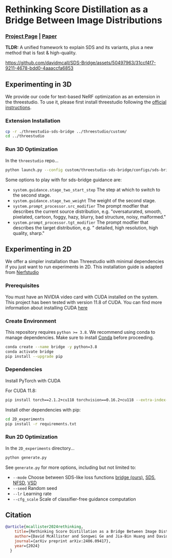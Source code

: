 # Rethinking Score Distillation as a Bridge Between Image Distributions

### [Project Page](https://sds-bridge.github.io/) | [Paper](https://arxiv.org/abs/2406.09417) 

**TLDR:** A unified framework to explain SDS and its variants, plus a new method that is fast & high-quality.

https://github.com/davidmcall/SDS-Bridge/assets/50497963/31ccf4f7-9211-4678-bdd0-4aaaccfa6853


## Experimenting in 3D

We provide our code for text-based NeRF optimization as an extension in the threestudio. To use it, please first install threestudio following the [official instructions](https://github.com/threestudio-project/threestudio?tab=readme-ov-file#installation).

### Extension Installation

```bash
cp -r ./threestudio-sds-bridge ../threestudio/custom/
cd ../threestudio
```

### Run 3D Optimization

In the `threestudio` repo...

```bash
python launch.py --config custom/threestudio-sds-bridge/configs/sds-bridge.yaml --train --gpu 0 system.prompt_processor.prompt="a pineapple"
```

Some options to play with for sds-bridge guidance are:
* `system.guidance.stage_two_start_step` The step at which to switch to the second stage.
* `system.guidance.stage_two_weight` The weight of the second stage.
* `system.prompt_processor.src_modifier` The prompt modfier that describes the current source distribution, e.g. "oversaturated, smooth, pixelated, cartoon, foggy, hazy, blurry, bad structure, noisy, malformed."
* `system.prompt_processor.tgt_modifier` The prompt modfier that describes the target distribution, e.g. " detailed, high resolution, high quality, sharp."


## Experimenting in 2D

We offer a simpler installation than Threestudio with minimal dependencies if you just want to run experiments in 2D. This installation guide is adapted from [Nerfstudio](https://github.com/nerfstudio-project/nerfstudio)

### Prerequisites

You must have an NVIDIA video card with CUDA installed on the system. This project has been tested with version 11.8 of CUDA. You can find more information about installing CUDA [here](https://docs.nvidia.com/cuda/cuda-quick-start-guide/index.html)

### Create Environment

This repository requires `python >= 3.8`. We recommend using conda to manage dependencies. Make sure to install [Conda](https://docs.conda.io/miniconda.html) before proceeding.

```bash
conda create --name bridge -y python=3.8
conda activate bridge
pip install --upgrade pip
```

### Dependencies

Install PyTorch with CUDA

For CUDA 11.8:

```bash
pip install torch==2.1.2+cu118 torchvision==0.16.2+cu118 --extra-index-url https://download.pytorch.org/whl/cu118
```

Install other dependencies with pip:

```bash
cd 2D_experiments
pip install -r requirements.txt
```

### Run 2D Optimization

In the `2D_experiments` directory...

```bash
python generate.py
```

See `generate.py` for more options, including but not limited to:
* `--mode` Choose between SDS-like loss functions [bridge (ours)](https://sds-bridge.github.io/), [SDS](https://dreamfusion3d.github.io), [NFSD](https://orenkatzir.github.io/nfsd/), [VSD](https://ml.cs.tsinghua.edu.cn/prolificdreamer/)
* `--seed` Random seed
* `--lr` Learning rate
* `--cfg_scale` Scale of classifier-free guidance computation



## Citation

``` bibtex
@article{mcallister2024rethinking,
    title={Rethinking Score Distillation as a Bridge Between Image Distributions},
    author={David McAllister and Songwei Ge and Jia-Bin Huang and David W. Jacobs and Alexei A. Efros and Aleksander Holynski and Angjoo Kanazawa},
    journal={arXiv preprint arXiv:2406.09417},
    year={2024}
  }
```